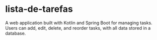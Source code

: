 # lista-de-tarefas
 A web application built with Kotlin and Spring Boot for managing tasks. Users can add, edit, delete, and reorder tasks, with all data stored in a database.
